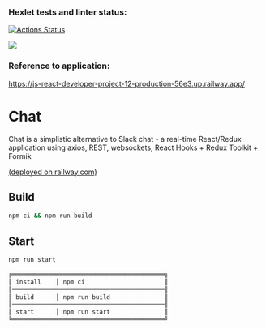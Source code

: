 ### Hexlet tests and linter status:
[![Actions Status](https://github.com/viskuzi/js-react-developer-project-12/workflows/hexlet-check/badge.svg)](https://github.com/viskuzi/js-react-developer-project-12/actions)

<a href="https://codeclimate.com/github/viskuzi/js-react-developer-project-12/maintainability"><img src="https://api.codeclimate.com/v1/badges/feaf1a166704f06583fe/maintainability" /></a>

### Reference to application:
https://js-react-developer-project-12-production-56e3.up.railway.app/


# Chat

Chat is a simplistic alternative to Slack chat - a real-time React/Redux application using axios, REST, websockets, React Hooks + Redux Toolkit + Formik

[(deployed on railway.com)](https://js-react-developer-project-12-production-56e3.up.railway.app/)

## Build

```sh
npm ci && npm run build
```

## Start

```sh
npm run start

╔══════════════════════════════════════════╗
║ install    │ npm ci                      ║
║──────────────────────────────────────────║
║ build      │ npm run build               ║
║──────────────────────────────────────────║
║ start      │ npm run start               ║
╚══════════════════════════════════════════╝
```